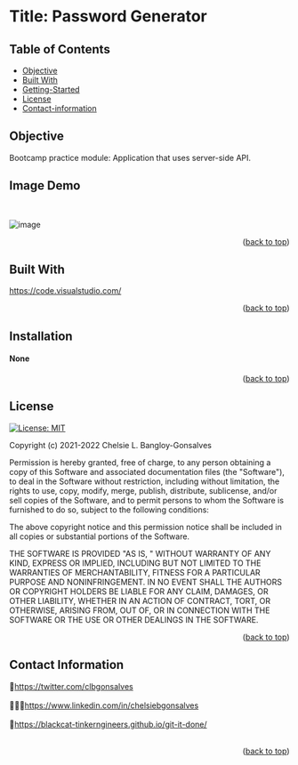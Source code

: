 <div id="top"></div>

# Title: Password Generator


## Table of Contents

* [Objective](#Objective)
* [Built With](#Built-With)
* [Getting-Started](#Getting-Started)
* [License](#License)
* [Contact-information](#Contact-Information)


## Objective
  <p></p>

Bootcamp practice module: Application that uses server-side API. 


## Image Demo 

<br>

![image](https://user-images.githubusercontent.com/88634637/166091307-accfd79e-e372-4f86-8b5f-1561e5d697ef.png)





<div align="center"></div>


<p align="right">(<a href="#top">back to top</a>)</p>

## Built With

<a href="https://code.visualstudio.com/">https://code.visualstudio.com/</a>


<p align="right">(<a href="#top">back to top</a>)</p>



<!-- GETTING STARTED -->


## Installation

<h4>None</h4>


<p align="right">(<a href="#top">back to top</a>)</p>

<!-- LICENSE -->
## License
[![License: MIT](https://img.shields.io/badge/License-MIT-yellow.svg)](https://opensource.org/licenses/MIT)

Copyright (c) 2021-2022 Chelsie L. Bangloy-Gonsalves

Permission is hereby granted, free of charge, to any person obtaining
a copy of this Software and associated documentation files (the
"Software"), to deal in the Software without restriction, including
without limitation, the rights to use, copy, modify, merge, publish,
distribute, sublicense, and/or sell copies of the Software, and to
permit persons to whom the Software is furnished to do so, subject to
the following conditions:

The above copyright notice and this permission notice shall be
included in all copies or substantial portions of the Software.

THE SOFTWARE IS PROVIDED "AS IS, " WITHOUT WARRANTY OF ANY KIND,
EXPRESS OR IMPLIED, INCLUDING BUT NOT LIMITED TO THE WARRANTIES OF
MERCHANTABILITY, FITNESS FOR A PARTICULAR PURPOSE AND
NONINFRINGEMENT. IN NO EVENT SHALL THE AUTHORS OR COPYRIGHT HOLDERS BE
LIABLE FOR ANY CLAIM, DAMAGES, OR OTHER LIABILITY, WHETHER IN AN ACTION
OF CONTRACT, TORT, OR OTHERWISE, ARISING FROM, OUT OF, OR IN CONNECTION
WITH THE SOFTWARE OR THE USE OR OTHER DEALINGS IN THE SOFTWARE.

<p align="right">(<a href="#top">back to top</a>)</p>

<!-- CONTACT -->
## Contact Information

🐓<a href="https://twitter.com/clbgonsalves">https://twitter.com/clbgonsalves</a>
<br>
</br>
👩🏻‍💻<a href="https://www.linkedin.com/in/chelsiebgonsalves">https://www.linkedin.com/in/chelsiebgonsalves</a>
<br>
</br>
🧁<a href="https://blackcat-tinkerngineers.github.io/git-it-done/">https://blackcat-tinkerngineers.github.io/git-it-done/</a>
<br>
</br>
<p align="right">(<a href="#top">back to top</a>)</p>
